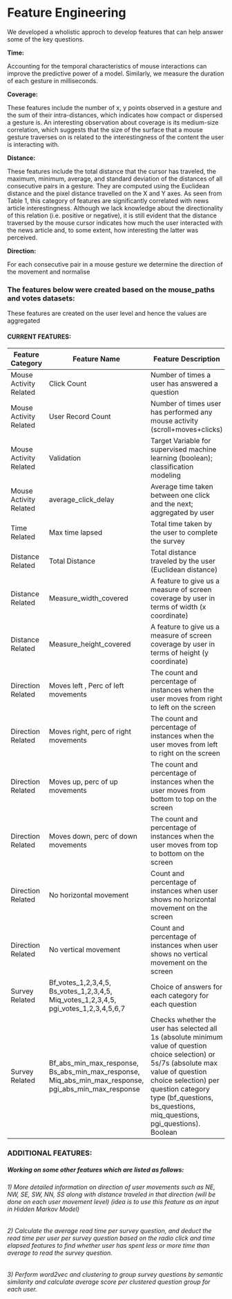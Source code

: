 # Feature Engineering 

We developed a wholistic approch to develop features that can help answer some of the key questions. 

<b> **Time:** </b>

Accounting for the temporal characteristics of mouse interactions can improve the predictive power of a model. Similarly, we measure the duration of each gesture in milliseconds.
 
<b> Coverage: </b>

These features include the number of x, y points observed in a gesture and the sum of their intra-distances, which indicates how compact or dispersed a gesture is. An interesting observation about coverage is its medium-size correlation, which suggests that the size of the surface that a mouse gesture traverses on is related to the interestingness of the content the user is interacting with. 
 
<b> Distance:</b>

These features include the total distance that the cursor has traveled, the maximum, minimum, average, and standard deviation of the distances of all consecutive pairs in a gesture. They are computed using the Euclidean distance and the pixel distance travelled on the X and Y axes. As seen from Table 1, this category of features are significantly correlated with news article interestingness. Although we lack knowledge about the directionality of this relation (i.e. positive or negative), it is still evident that the distance traversed by the mouse cursor indicates how much the user interacted with the news article and, to some extent, how interesting the latter was perceived. 

<b>Direction:</b> 

For each consecutive pair in a mouse gesture we determine the direction of the movement and normalise


### The features below were created based on the mouse_paths and votes datasets:

These features are created on the user level and hence the values are aggregated 

#### CURRENT FEATURES: 

| Feature Category        | Feature Name | Feature Description |
| -------------           | ------------ | ------------------- |
| Mouse Activity Related  | Click Count  | Number of times a user has answered a question
| Mouse Activity Related  | User Record Count | Number of times user has performed any mouse activity (scroll+moves+clicks)
| Mouse Activity Related  | Validation   | Target Variable for supervised machine learning (boolean); classification modeling
| Mouse Activity Related  | average_click_delay | Average time taken between one click and the next; aggregated by user
| Time Related            | Max time lapsed | Total time taken by the user to complete the survey 
| Distance Related        | Total Distance  | Total distance traveled by the user (Euclidean distance)
| Distance Related        | Measure_width_covered | A feature to give us a measure of screen coverage by user in terms of width (x coordinate)
| Distance Related        | Measure_height_covered | A feature to give us a measure of screen coverage by user in terms of height (y coordinate)
| Direction Related       | Moves left , Perc of left movements | The count and percentage of instances when the user moves from right to left on the screen 
| Direction Related       | Moves right, perc of right movements | The count and percentage of instances when the user moves from left to right on the screen 
| Direction Related       | Moves up, perc of up movements | The count and percentage of instances when the user moves from bottom to top on the screen 
| Direction Related       | Moves down, perc of down movements | The count and percentage of instances when the user moves from top to bottom on the screen 
| Direction Related       | No horizontal movement | Count and percentage of instances when user shows no horizontal movement on the screen
| Direction Related       | No vertical movement   | Count and percentage of instances when user shows no vertical movement on the screen                                                                             |
| Survey Related          | Bf_votes_1,2,3,4,5, Bs_votes_1,2,3,4,5, Miq_votes_1,2,3,4,5, pgi_votes_1,2,3,4,5,6,7                 | Choice of answers for each category for each question
| Survey Related          | Bf_abs_min_max_response, Bs_abs_min_max_response, Miq_abs_min_max_response, pgi_abs_min_max_response | Checks whether the user has selected all 1s (absolute minimum value of question choice selection) or 5s/7s (absolute max value of question choice selection) per question category type (bf_questions, bs_questions, miq_questions, pgi_questions). Boolean          


### ADDITIONAL FEATURES: 

##### Working on some other features which are listed as follows:

###### 1) More detailed information on direction of user movements such as NE, NW, SE, SW, NN, SS along with distance traveled in that direction (will be done on each user movement level) (idea is to use this feature as an input in Hidden Markov Model)

###### 2) Calculate the average read time per survey question, and deduct the read time per user per survey question based on the radio click and time elapsed features to find whether user has spent less or more time than average to read the survey question.

###### 3) Perform word2vec and clustering to group survey questions by semantic similarity and calculate average score per clustered question group for each user. 
